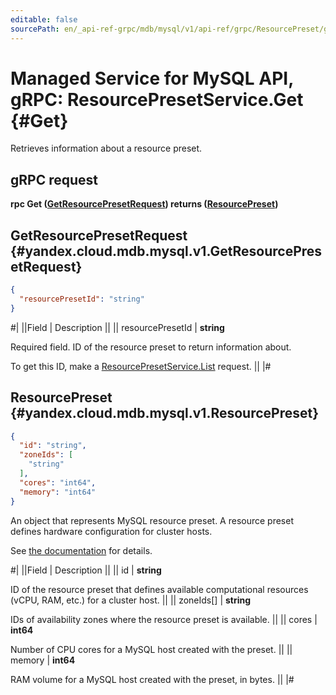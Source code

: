 ```yaml
---
editable: false
sourcePath: en/_api-ref-grpc/mdb/mysql/v1/api-ref/grpc/ResourcePreset/get.md
---
```


# Managed Service for MySQL API, gRPC: ResourcePresetService.Get {#Get}

Retrieves information about a resource preset.

## gRPC request

**rpc Get ([GetResourcePresetRequest](#yandex.cloud.mdb.mysql.v1.GetResourcePresetRequest)) returns ([ResourcePreset](#yandex.cloud.mdb.mysql.v1.ResourcePreset))**

## GetResourcePresetRequest {#yandex.cloud.mdb.mysql.v1.GetResourcePresetRequest}

```json
{
  "resourcePresetId": "string"
}
```

#|
||Field | Description ||
|| resourcePresetId | **string**

Required field. ID of the resource preset to return information about.

To get this ID, make a [ResourcePresetService.List](/docs/managed-mysql/api-ref/grpc/ResourcePreset/list#List) request. ||
|#

## ResourcePreset {#yandex.cloud.mdb.mysql.v1.ResourcePreset}

```json
{
  "id": "string",
  "zoneIds": [
    "string"
  ],
  "cores": "int64",
  "memory": "int64"
}
```

An object that represents MySQL resource preset.
A resource preset defines hardware configuration for cluster hosts.

See [the documentation](/docs/managed-mysql/concepts/instance-types) for details.

#|
||Field | Description ||
|| id | **string**

ID of the resource preset that defines available computational resources (vCPU, RAM, etc.) for a cluster host. ||
|| zoneIds[] | **string**

IDs of availability zones where the resource preset is available. ||
|| cores | **int64**

Number of CPU cores for a MySQL host created with the preset. ||
|| memory | **int64**

RAM volume for a MySQL host created with the preset, in bytes. ||
|#